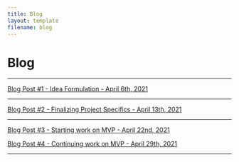 ```yaml
---
title: Blog
layout: template
filename: blog
---
```


# Blog

<hr>

[Blog Post #1 - Idea Formulation - April 6th, 2021](https://uwrealitylab.github.io/xrcapstone21sp-team1/blog1)

<hr>

[Blog Post #2 - Finalizing Project Specifics - April 13th, 2021](https://uwrealitylab.github.io/xrcapstone21sp-team1/blog2)

<hr>

[Blog Post #3 - Starting work on MVP - April 22nd, 2021](https://uwrealitylab.github.io/xrcapstone21sp-team1/blog3)

[Blog Post #4 - Continuing work on MVP - April 29th, 2021](https://uwrealitylab.github.io/xrcapstone21sp-team1/blog4)

<hr>
